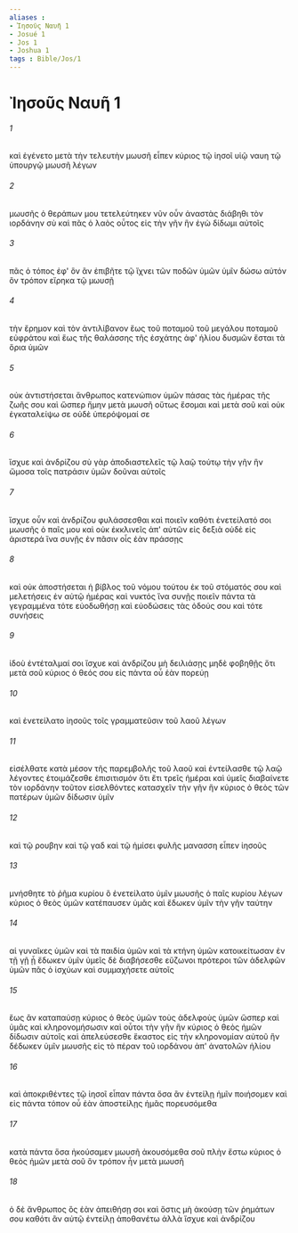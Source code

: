```yaml
---
aliases : 
- Ἰησοῦς Ναυῆ 1
- Josué 1
- Jos 1
- Joshua 1
tags : Bible/Jos/1
---
```


# Ἰησοῦς Ναυῆ 1

###### 1
καὶ ἐγένετο μετὰ τὴν τελευτὴν μωυσῆ εἶπεν κύριος τῷ ἰησοῖ υἱῷ ναυη τῷ ὑπουργῷ μωυσῆ λέγων
###### 2
μωυσῆς ὁ θεράπων μου τετελεύτηκεν νῦν οὖν ἀναστὰς διάβηθι τὸν ιορδάνην σὺ καὶ πᾶς ὁ λαὸς οὗτος εἰς τὴν γῆν ἣν ἐγὼ δίδωμι αὐτοῖς
###### 3
πᾶς ὁ τόπος ἐφ' ὃν ἂν ἐπιβῆτε τῷ ἴχνει τῶν ποδῶν ὑμῶν ὑμῖν δώσω αὐτόν ὃν τρόπον εἴρηκα τῷ μωυσῇ
###### 4
τὴν ἔρημον καὶ τὸν ἀντιλίβανον ἕως τοῦ ποταμοῦ τοῦ μεγάλου ποταμοῦ εὐφράτου καὶ ἕως τῆς θαλάσσης τῆς ἐσχάτης ἀφ' ἡλίου δυσμῶν ἔσται τὰ ὅρια ὑμῶν
###### 5
οὐκ ἀντιστήσεται ἄνθρωπος κατενώπιον ὑμῶν πάσας τὰς ἡμέρας τῆς ζωῆς σου καὶ ὥσπερ ἤμην μετὰ μωυσῆ οὕτως ἔσομαι καὶ μετὰ σοῦ καὶ οὐκ ἐγκαταλείψω σε οὐδὲ ὑπερόψομαί σε
###### 6
ἴσχυε καὶ ἀνδρίζου σὺ γὰρ ἀποδιαστελεῖς τῷ λαῷ τούτῳ τὴν γῆν ἣν ὤμοσα τοῖς πατράσιν ὑμῶν δοῦναι αὐτοῖς
###### 7
ἴσχυε οὖν καὶ ἀνδρίζου φυλάσσεσθαι καὶ ποιεῖν καθότι ἐνετείλατό σοι μωυσῆς ὁ παῖς μου καὶ οὐκ ἐκκλινεῖς ἀπ' αὐτῶν εἰς δεξιὰ οὐδὲ εἰς ἀριστερά ἵνα συνῇς ἐν πᾶσιν οἷς ἐὰν πράσσῃς
###### 8
καὶ οὐκ ἀποστήσεται ἡ βίβλος τοῦ νόμου τούτου ἐκ τοῦ στόματός σου καὶ μελετήσεις ἐν αὐτῷ ἡμέρας καὶ νυκτός ἵνα συνῇς ποιεῖν πάντα τὰ γεγραμμένα τότε εὐοδωθήσῃ καὶ εὐοδώσεις τὰς ὁδούς σου καὶ τότε συνήσεις
###### 9
ἰδοὺ ἐντέταλμαί σοι ἴσχυε καὶ ἀνδρίζου μὴ δειλιάσῃς μηδὲ φοβηθῇς ὅτι μετὰ σοῦ κύριος ὁ θεός σου εἰς πάντα οὗ ἐὰν πορεύῃ
###### 10
καὶ ἐνετείλατο ἰησοῦς τοῖς γραμματεῦσιν τοῦ λαοῦ λέγων
###### 11
εἰσέλθατε κατὰ μέσον τῆς παρεμβολῆς τοῦ λαοῦ καὶ ἐντείλασθε τῷ λαῷ λέγοντες ἑτοιμάζεσθε ἐπισιτισμόν ὅτι ἔτι τρεῖς ἡμέραι καὶ ὑμεῖς διαβαίνετε τὸν ιορδάνην τοῦτον εἰσελθόντες κατασχεῖν τὴν γῆν ἣν κύριος ὁ θεὸς τῶν πατέρων ὑμῶν δίδωσιν ὑμῖν
###### 12
καὶ τῷ ρουβην καὶ τῷ γαδ καὶ τῷ ἡμίσει φυλῆς μανασση εἶπεν ἰησοῦς
###### 13
μνήσθητε τὸ ῥῆμα κυρίου ὃ ἐνετείλατο ὑμῖν μωυσῆς ὁ παῖς κυρίου λέγων κύριος ὁ θεὸς ὑμῶν κατέπαυσεν ὑμᾶς καὶ ἔδωκεν ὑμῖν τὴν γῆν ταύτην
###### 14
αἱ γυναῖκες ὑμῶν καὶ τὰ παιδία ὑμῶν καὶ τὰ κτήνη ὑμῶν κατοικείτωσαν ἐν τῇ γῇ ᾗ ἔδωκεν ὑμῖν ὑμεῖς δὲ διαβήσεσθε εὔζωνοι πρότεροι τῶν ἀδελφῶν ὑμῶν πᾶς ὁ ἰσχύων καὶ συμμαχήσετε αὐτοῖς
###### 15
ἕως ἂν καταπαύσῃ κύριος ὁ θεὸς ὑμῶν τοὺς ἀδελφοὺς ὑμῶν ὥσπερ καὶ ὑμᾶς καὶ κληρονομήσωσιν καὶ οὗτοι τὴν γῆν ἣν κύριος ὁ θεὸς ἡμῶν δίδωσιν αὐτοῖς καὶ ἀπελεύσεσθε ἕκαστος εἰς τὴν κληρονομίαν αὐτοῦ ἣν δέδωκεν ὑμῖν μωυσῆς εἰς τὸ πέραν τοῦ ιορδάνου ἀπ' ἀνατολῶν ἡλίου
###### 16
καὶ ἀποκριθέντες τῷ ἰησοῖ εἶπαν πάντα ὅσα ἂν ἐντείλῃ ἡμῖν ποιήσομεν καὶ εἰς πάντα τόπον οὗ ἐὰν ἀποστείλῃς ἡμᾶς πορευσόμεθα
###### 17
κατὰ πάντα ὅσα ἠκούσαμεν μωυσῆ ἀκουσόμεθα σοῦ πλὴν ἔστω κύριος ὁ θεὸς ἡμῶν μετὰ σοῦ ὃν τρόπον ἦν μετὰ μωυσῆ
###### 18
ὁ δὲ ἄνθρωπος ὃς ἐὰν ἀπειθήσῃ σοι καὶ ὅστις μὴ ἀκούσῃ τῶν ῥημάτων σου καθότι ἂν αὐτῷ ἐντείλῃ ἀποθανέτω ἀλλὰ ἴσχυε καὶ ἀνδρίζου
